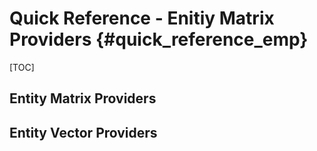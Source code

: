 # Quick Reference - Enitiy Matrix Providers {#quick_reference_emp}

[TOC]

## Entity Matrix Providers

## Entity Vector Providers
